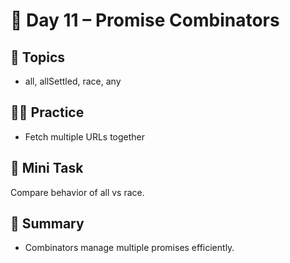 # 📘 Day 11 – Promise Combinators

## 📖 Topics
- all, allSettled, race, any

## 👨‍💻 Practice
- Fetch multiple URLs together

## 🚀 Mini Task
Compare behavior of all vs race.

## 🧠 Summary
- Combinators manage multiple promises efficiently.

